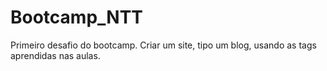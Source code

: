 # Bootcamp_NTT
Primeiro desafio do bootcamp. Criar um site, tipo um blog, usando as tags aprendidas nas aulas.
